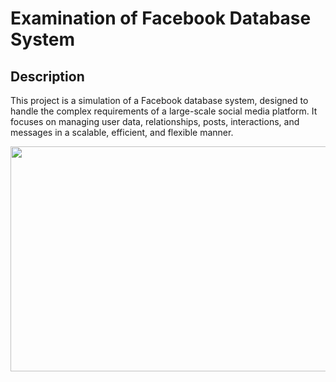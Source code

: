 # Examination of Facebook Database System
## Description
This project is a simulation of a Facebook database system, designed to handle the complex requirements of a large-scale social media platform. It focuses on managing user data, relationships, posts, interactions, and messages in a scalable, efficient, and flexible manner.

<p align="center">
  <img width="1090" height="360" src="https://github.com/user-attachments/assets/406d6795-3f5e-4ae1-91f9-805bf5ab8282" alt="facebook">
</p>
